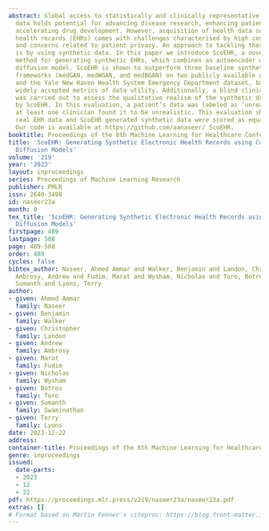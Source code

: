 ```yaml
---
abstract: Global access to statistically and clinically representative patient health
  data holds potential for advancing disease research, enhancing patient care, and
  accelerating drug development. However, acquisition of health data such as electronic
  health records (EHRs) comes with challenges characterised by high costs, time constraints,
  and concerns related to patient privacy. An approach to tackling these challenges
  is by using synthetic data. In this paper we introduce ScoEHR, a novel deep learning
  method for generating synthetic EHRs, which combines an autoencoder with a continuous-time
  diffusion model. ScoEHR is shown to outperform three baseline synthetic EHR generation
  frameworks (medGAN, medWGAN, and medBGAN) on two publicly available datasets, MIMIC-III
  and the Yale New Haven Health System Emergency Department dataset, based on four
  widely accepted metrics of data utility. Additionally, a blind clinician evaluation
  was carried out to assess the qualitative realism of the synthetic data generated
  by ScoEHR. In this evaluation, a patient’s data was labeled as ‘unrealistic’ if
  at least one clinician found it to be unrealistic. This evaluation showed that existing
  real EHR data and ScoEHR generated synthetic data were scored as equally realistic.
  Our code is available at https://github.com/aanaseer/ ScoEHR.
booktitle: Proceedings of the 8th Machine Learning for Healthcare Conference
title: 'ScoEHR: Generating Synthetic Electronic Health Records using Continuous-time
  Diffusion Models'
volume: '219'
year: '2023'
layout: inproceedings
series: Proceedings of Machine Learning Research
publisher: PMLR
issn: 2640-3498
id: naseer23a
month: 0
tex_title: 'ScoEHR: Generating Synthetic Electronic Health Records using Continuous-time
  Diffusion Models'
firstpage: 489
lastpage: 508
page: 489-508
order: 489
cycles: false
bibtex_author: Naseer, Ahmed Ammar and Walker, Benjamin and Landon, Christopher and
  Ambrosy, Andrew and Fudim, Marat and Wysham, Nicholas and Toro, Botros and Swaminathan,
  Sumanth and Lyons, Terry
author:
- given: Ahmed Ammar
  family: Naseer
- given: Benjamin
  family: Walker
- given: Christopher
  family: Landon
- given: Andrew
  family: Ambrosy
- given: Marat
  family: Fudim
- given: Nicholas
  family: Wysham
- given: Botros
  family: Toro
- given: Sumanth
  family: Swaminathan
- given: Terry
  family: Lyons
date: 2023-12-22
address:
container-title: Proceedings of the 8th Machine Learning for Healthcare Conference
genre: inproceedings
issued:
  date-parts:
  - 2023
  - 12
  - 22
pdf: https://proceedings.mlr.press/v219/naseer23a/naseer23a.pdf
extras: []
# Format based on Martin Fenner's citeproc: https://blog.front-matter.io/posts/citeproc-yaml-for-bibliographies/
---
```

